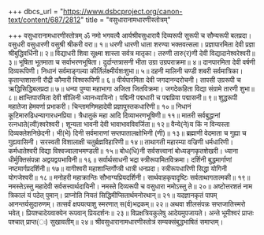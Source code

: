 +++
dbcs_url = "https://www.dsbcproject.org/canon-text/content/687/2812"
title = "वसुधारानामधारणीस्तोत्रम्"

+++
वसुधारानामधारणीस्तोत्रम्
ॐ नमो भगवत्यै आर्यश्रीवसुधारायै
दिव्यरूपी सुरूपी च सौम्यरूपी बलप्रदा। 
वसुधरी वसुधारणी वसुश्री श्रीकरी वरा॥ १॥
धरणी धारणी धाता शरण्या भक्तवत्सला। 
प्रज्ञापारमिता देवी प्रज्ञा श्रीबुद्धिवर्धिनी॥ २॥
विद्याधरी शिवा सूक्ष्मा शास्ता सर्वत्र मातृका। 
तरुणी तारु(र)णी देवी विद्यादानेश्वरेश्वरी॥ ३॥
भूषिता भूतमाता च सर्वाभरणभूषिता। 
दुर्दान्तत्रासनी भीता उग्रा उग्रपराक्रमा॥ ४॥
दानपारमिता देवी वर्षणी दिव्यरूपिणी। 
निधानं सर्वमाङ्गल्या कीर्तिर्लक्ष्मीर्यशःशुभा॥ ५॥
दहनी मालिनी चण्डी शबरी सर्वमात्रिका। 
कृतान्तशासनी रौद्री कौमारी विश्वरूपिणी॥ ६॥
वीर्यपारमिता देवी जगदानन्दरोचनी। 
तापसी उग्ररूपी च ऋद्धिसिद्धिबलप्रदा॥ ७॥
धन्या पुण्या महाभागा अजिता जितविक्रमा। 
जगदेकहिता विद्या संग्रामे तारणी शुभा॥ ८॥
क्षान्तिपारमिता देवी शीलिनी ध्यानध्यायिनो। 
पद्मिनी पद्मधारी च पद्मप्रिया पद्मासनी॥ ९॥
शुद्धरूपी महातेजा हेमवर्णा प्रभाकरी।
चिन्तामणिमहादेवी प्रज्ञापुस्तकधारिणी॥ १०॥
निधानं कूटिमारुढिधन्यागारधनप्रिया। 
त्रैधातुकं महा आदि दिव्याभरणभूषिणी॥ ११॥
मातरी सर्वबुद्धानां रत्नधाते(त्वी)श्वरेश्वरी। 
शून्यता भावनी देवी भावाभावविवर्जिता॥ १२॥
वैन्ये(ने)य किं न विन्यस्ता दिव्यक्लेशनिछेदनी। 
भी(भे) दिनी सर्वमाराणां सप्तपातालक्षोभिनी (णी)॥ १३॥
ब्रह्माणी वेदमाता च गुह्या च गुह्यवासिनी। 
सरस्वती विशालाक्षी चतुर्ब्रह्मविहारिणी॥ १४॥
ताथागती महारम्या वज्रिणी धर्मधारिणी। 
कर्मधातेश्वरी विद्या विश्वज्वालाभमण्डली॥ १५॥
बोध(धि)नी सर्वसत्त्वानां बोध्यङ्गकृतशेखरी। 
ध्याना धीर्मुक्तिसंपन्ना अद्वयद्वयभाविनी॥ १६॥
सर्वार्थसाधनी भद्रा स्त्रीरूपामितविक्रमा। 
दर्शिनी बुद्धमार्गाणां नष्टमार्गप्रदर्शिनी॥ १७॥
वागीश्वरी महाशान्तिर्गोप्त्री धात्री धनप्रदा। 
स्त्रीरूपधारिणी सिद्धा योगिनी योगजेश्वरी॥ १८॥
मनोहरी महाक्रान्तिः सौभाग्यप्रियदर्शिनी। 
सार्थवाहकृपादृष्टिः सर्वताथागतात्मकी॥ १९॥
नमस्तेऽस्तु महादेवी सर्वसत्त्वार्थदायिनी। 
नमस्ते दिव्यरूपी च वसुधारा नमोऽस्तु ते॥ २०॥
अष्टोत्तरशतं नाम त्रिकालं यं पठेत् पुमान्। 
प्राप्नोति  नियतं सिद्धिमीप्सितार्थमनोरथान्॥ २१॥
यदज्ञानकृतं पापम् आनन्तर्यसुदारुणम्। 
तत्सर्वं क्षपयत्याशु स्मरणात् स(र्व)भद्रकम्॥ २२॥
अथवा शीलसंपन्नः सप्तजातिस्मरो भवेत्। 
प्रियश्चादेयवाक्येन रूपवान् प्रियदर्शनः॥ २३॥
विप्रक्षत्रियकुलेषु आदेयमुपजायते। 
अन्ते भूमीश्वरं प्राप्तः पश्चात् प्राप्त(ः) सुखावतीम्॥ २४॥
श्रीवसुधारानामधारणीस्तोत्रं
सम्यक्संबुद्धभाषितं समाप्तम्।
